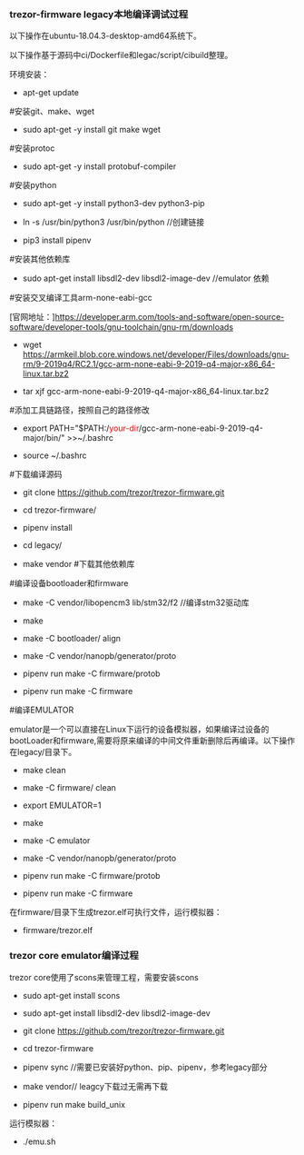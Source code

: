 ### trezor-firmware legacy本地编译调试过程

以下操作在ubuntu-18.04.3-desktop-amd64系统下。

以下操作基于源码中ci/Dockerfile和legac/script/cibuild整理。

环境安装：

-   apt-get update

\#安装git、make、wget

-   sudo apt-get -y install git make wget

\#安装protoc

-   sudo apt-get -y install protobuf-compiler

\#安装python

-   sudo apt-get -y install python3-dev python3-pip

-   ln -s /usr/bin/python3 /usr/bin/python  //创建链接

-   pip3 install pipenv

\#安装其他依赖库

-   sudo apt-get install libsdl2-dev libsdl2-image-dev //emulator 依赖

\#安装交叉编译工具arm-none-eabi-gcc

[官网地址：]<https://developer.arm.com/tools-and-software/open-source-software/developer-tools/gnu-toolchain/gnu-rm/downloads>

-   wget <https://armkeil.blob.core.windows.net/developer/Files/downloads/gnu-rm/9-2019q4/RC2.1/gcc-arm-none-eabi-9-2019-q4-major-x86_64-linux.tar.bz2>

-   tar xjf gcc-arm-none-eabi-9-2019-q4-major-x86\_64-linux.tar.bz2

\#添加工具链路径，按照自己的路径修改

-   export PATH=\"\$PATH:/<font color=#FF0000 >your-dir</font>/gcc-arm-none-eabi-9-2019-q4-major/bin/\" \>\>\~/.bashrc

-   source \~/.bashrc

\#下载编译源码

-   git clone <https://github.com/trezor/trezor-firmware.git>

-   cd trezor-firmware/

-   pipenv install

-   cd legacy/

-   make vendor \#下载其他依赖库

\#编译设备bootloader和firmware

-   make -C vendor/libopencm3 lib/stm32/f2 //编译stm32驱动库

-   make

-   make -C bootloader/ align

-   make -C vendor/nanopb/generator/proto

-   pipenv run make -C firmware/protob

-   pipenv run make -C firmware

\#编译EMULATOR

emulator是一个可以直接在Linux下运行的设备模拟器，如果编译过设备的bootLoader和firmware,需要将原来编译的中间文件重新删除后再编译。以下操作在legacy/目录下。

-   make clean

-   make -C firmware/ clean

-   export EMULATOR=1

-   make

-   make -C emulator

-   make -C vendor/nanopb/generator/proto

-   pipenv run make -C firmware/protob

-   pipenv run make -C firmware

在firmware/目录下生成trezor.elf可执行文件，运行模拟器：

- firmware/trezor.elf

### trezor core emulator编译过程

trezor core使用了scons来管理工程，需要安装scons

-   sudo apt-get install scons

-   sudo apt-get install libsdl2-dev libsdl2-image-dev

-   git clone <https://github.com/trezor/trezor-firmware.git>

-   cd trezor-firmware

-   pipenv sync //需要已安装好python、pip、pipenv，参考legacy部分

-   make vendor// leagcy下载过无需再下载

-   pipenv run make build\_unix

运行模拟器：

- ./emu.sh
